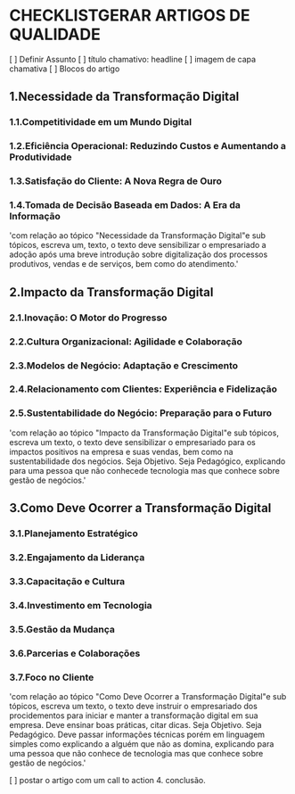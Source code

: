 # CHECKLISTGERAR ARTIGOS DE QUALIDADE

[ ] Definir Assunto
[ ] título chamativo: headline
[ ] imagem de capa chamativa
[ ] Blocos do artigo
## 1.Necessidade da Transformação Digital
###  1.1.Competitividade em um Mundo Digital
###  1.2.Eficiência Operacional: Reduzindo Custos e Aumentando a Produtividade
###  1.3.Satisfação do Cliente: A Nova Regra de Ouro
###  1.4.Tomada de Decisão Baseada em Dados: A Era da Informação
   'com relação ao tópico "Necessidade da Transformação Digital"e sub tópicos, escreva um, texto, o texto deve sensibilizar o empresariado a adoção após uma breve introdução sobre digitalização dos processos produtivos, vendas e de serviços, bem como do atendimento.'
## 2.Impacto da Transformação Digital
###  2.1.Inovação: O Motor do Progresso
###  2.2.Cultura Organizacional: Agilidade e Colaboração
###  2.3.Modelos de Negócio: Adaptação e Crescimento
###  2.4.Relacionamento com Clientes: Experiência e Fidelização
###  2.5.Sustentabilidade do Negócio: Preparação para o Futuro
   'com relação ao tópico "Impacto da Transformação Digital"e sub tópicos, escreva um texto, o texto deve sensibilizar o empresariado para os impactos positivos na empresa e suas vendas, bem como na sustentabilidade dos negócios. Seja Objetivo. Seja Pedagógico, explicando para uma pessoa que não conhecede tecnologia mas que conhece sobre gestão de negócios.'
## 3.Como Deve Ocorrer a Transformação Digital
###  3.1.Planejamento Estratégico
###  3.2.Engajamento da Liderança
###  3.3.Capacitação e Cultura
###  3.4.Investimento em Tecnologia
###  3.5.Gestão da Mudança
###  3.6.Parcerias e Colaborações
###  3.7.Foco no Cliente
'com relação ao tópico "Como Deve Ocorrer a Transformação Digital"e sub tópicos, escreva um texto, o texto deve instruir o empresariado dos procidementos para iniciar e manter a transformação digital em sua empresa. Deve ensinar boas práticas, citar dicas. Seja Objetivo. Seja Pedagógico. Deve passar informações técnicas porém em linguagem simples como explicando a alguém  que não as domina, explicando para uma pessoa que não conhece de tecnologia mas que conhece sobre gestão de negócios.'

[ ] postar o artigo com um call to action
 4. conclusão.
